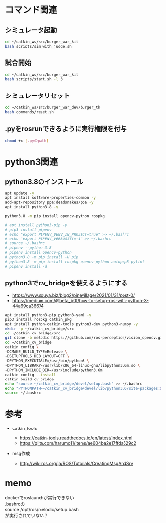 # コマンド関連

## シミュレータ起動
```bash
cd ~/catkin_ws/src/burger_war_kit
bash scripts/sim_with_judge.sh
```

## 試合開始
```bash
cd ~/catkin_ws/src/burger_war_kit
bash scripts/start.sh -l 3
```

## シミュレータリセット
```bash
cd ~/catkin_ws/src/burger_war_dev/burger_tk
bash commands/reset.sh
```
## .pyをrosrunできるように実行権限を付与
```bash
chmod +x [.pyのpath]
```

# python3関連

## python3.8のインストール
```bash
apt update -y
apt install software-properties-common -y
add-apt-repository ppa:deadsnakes/ppa -y
apt install python3.8 -y

python3.8 -m pip install opencv-python rospkg

# apt install python3-pip -y
# pip3 install pipenv
# echo "export PIPENV_VENV_IN_PROJECT=true" >> ~/.bashrc
# echo "export PIPENV_VERBOSITY=-1" >> ~/.bashrc
# source ~/.bashrc
# pipenv --python 3.8
# pipenv install opencv-python
# python3.8 -m pip install -U pip
# python3.8 -m pip install rospkg opencv-python autopep8 pylint
# pipenv install -d
```

## python3でcv_bridgeを使えるようにする
- https://www.souya.biz/blog2/pinevillage/2021/01/31/post-0/
- https://medium.com/@beta_b0t/how-to-setup-ros-with-python-3-44a69ca36674
```bash
apt install python3-pip python3-yaml -y
pip3 install rospkg catkin_pkg
apt install python-catkin-tools python3-dev python3-numpy -y
mkdir -p ~/catkin_cv_bridge/src
cd ~/catkin_cv_bridge/src
git clone -b melodic https://github.com/ros-perception/vision_opencv.git
cd ~/catkin_cv_bridge
catkin config \
-DCMAKE_BUILD_TYPE=Release \
-DSETUPTOOLS_DEB_LAYOUT=OFF \
-DPYTHON_EXECUTABLE=/usr/bin/python3 \
-DPYTHON_LIBRARY=/usr/lib/x86_64-linux-gnu/libpython3.6m.so \
-DPYTHON_INCLUDE_DIR=/usr/include/python3.6m
catkin config --install
catkin build cv_bridge
echo "source ~/catkin_cv_bridge/devel/setup.bash" >> ~/.bashrc
echo "PYTHONPATH=~/catkin_cv_bridge/devel/lib/python3.6/site-packages:$PYTHONPATH" >> ~/.bashrc
source ~/.bashrc
```

<!-- # vscodeで勝手にpipenvの環境に入るのを無効化
vscodeの `setting.json` に
```json
"python.terminal.activateEnvironment": false
```
を追加 -->


# 参考
- catkin_tools
    - https://catkin-tools.readthedocs.io/en/latest/index.html
    - https://qiita.com/harumo11/items/ae604ba2e17ffda529c2

- msg作成
    - http://wiki.ros.org/ja/ROS/Tutorials/CreatingMsgAndSrv

# memo
dockerでroslaunchが実行できない  
.bashrcの  
source /opt/ros/melodic/setup.bash  
が実行されていない？